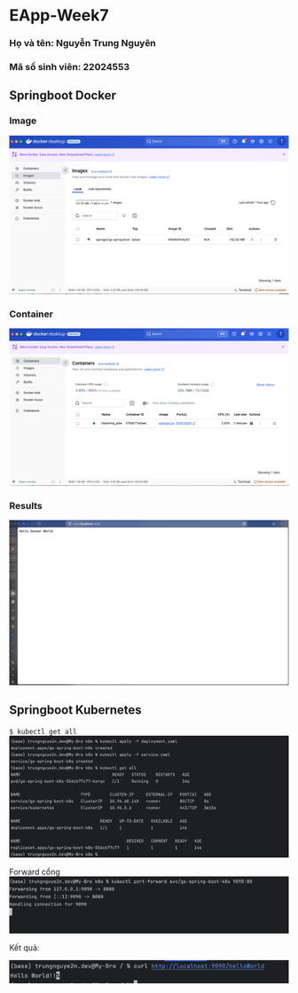 # EApp-Week7
### Họ và tên: Nguyễn Trung Nguyên
### Mã số sinh viên: 22024553

## Springboot Docker
### Image
![image_docker.png](image_docker.png)
### Container
![container_docker.png](contain_docker.png)
### Results
![results.png](results.png)


## Springboot Kubernetes
`$ kubectl get all`
![img.png](img.png)

Forward cổng
![img_1.png](img_1.png)

Kết quả:

![img_2.png](img_2.png)